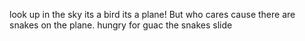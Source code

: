 look up in the sky its a bird its a plane!
But who cares cause there are snakes on the plane.
hungry for guac the snakes slide
